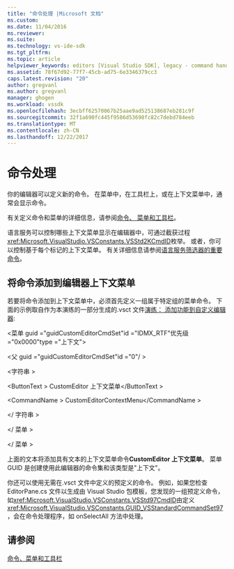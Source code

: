 ```yaml
---
title: "命令处理 |Microsoft 文档"
ms.custom: 
ms.date: 11/04/2016
ms.reviewer: 
ms.suite: 
ms.technology: vs-ide-sdk
ms.tgt_pltfrm: 
ms.topic: article
helpviewer_keywords: editors [Visual Studio SDK], legacy - command handling
ms.assetid: 78f67d92-77f7-45cb-ad75-6e3346379cc3
caps.latest.revision: "20"
author: gregvanl
ms.author: gregvanl
manager: ghogen
ms.workload: vssdk
ms.openlocfilehash: 3ecbff62570067b25aae9ad525138687eb281c9f
ms.sourcegitcommit: 32f1a690fc445f9586d53698fc82c7debd784eeb
ms.translationtype: MT
ms.contentlocale: zh-CN
ms.lasthandoff: 12/22/2017
---
```

# <a name="command-handling"></a>命令处理
你的编辑器可以定义新的命令。 在菜单中，在工具栏上，或在上下文菜单中，通常会显示命令。  
  
 有关定义命令和菜单的详细信息，请参阅[命令、 菜单和工具栏](../extensibility/internals/commands-menus-and-toolbars.md)。  
  
 语言服务可以控制哪些上下文菜单显示在编辑器中，可通过截获过程<xref:Microsoft.VisualStudio.VSConstants.VSStd2KCmdID>枚举。 或者，你可以控制基于每个标记的上下文菜单。 有关详细信息请参阅[语言服务筛选器的重要命令](../extensibility/internals/important-commands-for-language-service-filters.md)。  
  
## <a name="adding-commands-to-the-editor-context-menu"></a>将命令添加到编辑器上下文菜单  
 若要将命令添加到上下文菜单中，必须首先定义一组属于特定组的菜单命令。 下面的示例取自作为本演练的一部分生成的.vsct 文件[演练： 添加功能到自定义编辑器](../extensibility/walkthrough-adding-features-to-a-custom-editor.md):  
  
 \<菜单 guid ="guidCustomEditorCmdSet"id ="IDMX_RTF"优先级 ="0x0000"type ="上下文">  
  
 \<父 guid ="guidCustomEditorCmdSet"id ="0"/ >  
  
 \<字符串 >  
  
 \<ButtonText > CustomEditor 上下文菜单\</ButtonText >  
  
 \<CommandName > CustomEditorContextMenu\</CommandName >  
  
 \</ 字符串 >  
  
 \</ 菜单 >  
  
 \</ 菜单 >  
  
 上面的文本将添加具有文本的上下文菜单命令**CustomEditor 上下文菜单**。 菜单 GUID 是创建使用此编辑器的命令集和该类型是"上下文"。  
  
 你还可以使用无需在.vsct 文件中定义的预定义的命令。 例如，如果您检查 EditorPane.cs 文件以生成由 Visual Studio 包模板，您发现的一组预定义命令，如<xref:Microsoft.VisualStudio.VSConstants.VSStd97CmdID>由定义<xref:Microsoft.VisualStudio.VSConstants.GUID_VSStandardCommandSet97>，会在命令处理程序，如 onSelectAll 方法中处理。  
  
## <a name="see-also"></a>请参阅  
 [命令、菜单和工具栏](../extensibility/internals/commands-menus-and-toolbars.md)